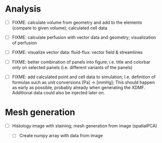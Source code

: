 # Analysis
- [ ] FIXME: calculate volume from geometry and add to the elements (compare to given volume); calculated cell data
- [ ] FIXME: calculate perfusion with vector data and geometry; visualization of perfusion

- [ ] FIXME: visualize vector data: fluid-flux: vector field & streamlines
- [ ] FIXME: better combination of panels into figure; i.e. title and colorbar only on selected panels (i.e. different variants of the panels)

- [ ] FIXME: add calculated point and cell data to simulation; I.e. definition of formulas
      such as unit conversions [Pa] -> [mmHg];
      This should happen as early as possible, probably already when generating the XDMF. Additional data
      could also be injected later on.


# Mesh generation
- [ ] Histology image with staining; mesh generation from image (spatialPCA)
  - [ ] Create numpy array with data from image 


